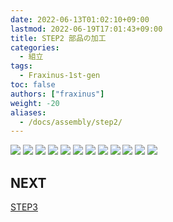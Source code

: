 ```yaml
---
date: 2022-06-13T01:02:10+09:00
lastmod: 2022-06-19T17:01:43+09:00
title: STEP2 部品の加工
categories:
  - 組立
tags:
  - Fraxinus-1st-gen
toc: false
authors: ["fraxinus"]
weight: -20
aliases:
  - /docs/assembly/step2/
---
```


![](/images/fraxinus-assembly-2-parts-1.jpg)
![](/images/fraxinus-assembly-2-parts-2.jpg)
![](/images/fraxinus-assembly-2-parts-3.jpg)
![](/images/fraxinus-assembly-2-parts-4.jpg)
![](/images/fraxinus-assembly-2-parts-5.jpg)
![](/images/fraxinus-assembly-2-parts-6.jpg)
![](/images/fraxinus-assembly-2-parts-7.jpg)
![](/images/fraxinus-assembly-2-parts-8.jpg)
![](/images/fraxinus-assembly-2-parts-9.jpg)
![](/images/fraxinus-assembly-2-parts-10.jpg)
![](/images/fraxinus-assembly-2-parts-11.jpg)
![](/images/fraxinus-assembly-2-parts-12.jpg)

## NEXT

[STEP3](../step3)